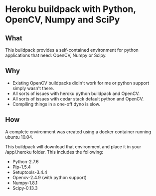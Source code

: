 # Heroku buildpack with Python, OpenCV, Numpy and SciPy

## What
This buildpack provides a self-contained environment for python applications that need:
OpenCV, Numpy or Scipy.

## Why
- Existing OpenCV buildpacks didin't work for me or python support simply wasn't there.
- All sorts of issues with heroku python buildpack and OpenCV.
- All sorts of issues with cedar stack default python and OpenCV.
- Compiling things in a one-off dyno is slow.

## How
A complete environment was created using a docker container running ubuntu 10.04.

This buildpack will download that environment and place it in your /app/.heroku folder.
This includes the following:
- Python-2.7.6
- Pip-1.5.4
- Setuptools-3.4.4
- Opencv-2.4.9 (with python support)
- Numpy-1.8.1
- Scipy-0.13.3
